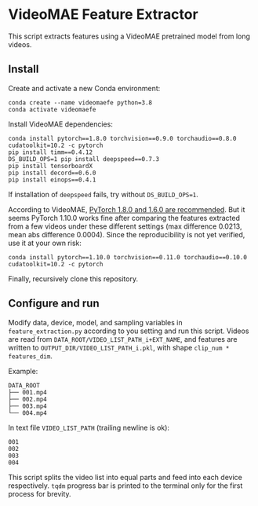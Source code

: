 # VideoMAE Feature Extractor

This script extracts features using a VideoMAE pretrained model from long videos.

## Install

Create and activate a new Conda environment:

```
conda create --name videomaefe python=3.8
conda activate videomaefe
```

Install VideoMAE dependencies:

```
conda install pytorch==1.8.0 torchvision==0.9.0 torchaudio==0.8.0 cudatoolkit=10.2 -c pytorch
pip install timm==0.4.12
DS_BUILD_OPS=1 pip install deepspeed==0.7.3
pip install tensorboardX
pip install decord==0.6.0
pip install einops==0.4.1
```

If installation of `deepspeed` fails, try without `DS_BUILD_OPS=1`.

According to VideoMAE, [PyTorch 1.8.0 and 1.6.0 are recommended](https://github.com/MCG-NJU/VideoMAE/blob/main/INSTALL.md). But it seems PyTorch 1.10.0 works fine after comparing the features extracted from a few videos under these different settings (max difference 0.0213, mean abs difference 0.0004). Since the reproducibility is not yet verified, use it at your own risk:

```
conda install pytorch==1.10.0 torchvision==0.11.0 torchaudio==0.10.0 cudatoolkit=10.2 -c pytorch
```

Finally, recursively clone this repository.

## Configure and run

Modify data, device, model, and sampling variables in `feature_extraction.py` according to you setting and run this script. Videos are read from `DATA_ROOT/VIDEO_LIST_PATH_i+EXT_NAME`, and features are written to `OUTPUT_DIR/VIDEO_LIST_PATH_i.pkl`, with shape `clip_num * features_dim`.

Example:

```
DATA_ROOT
├── 001.mp4
├── 002.mp4
├── 003.mp4
└── 004.mp4
```

In text file `VIDEO_LIST_PATH` (trailing newline is ok):
```
001
002
003
004
```

This script splits the video list into equal parts and feed into each device respectively. `tqdm` progress bar is printed to the terminal only for the first process for brevity.
